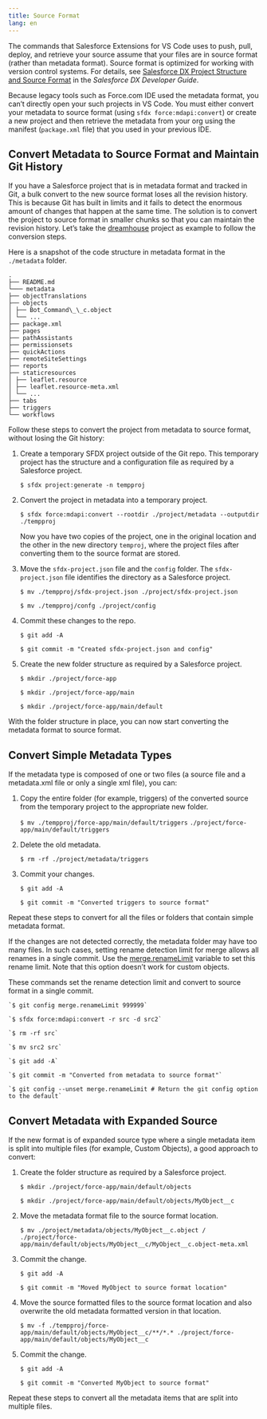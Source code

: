 ```yaml
---
title: Source Format
lang: en
---
```


The commands that Salesforce Extensions for VS Code uses to push, pull, deploy, and retrieve your source assume that your files are in source format (rather than metadata format). Source format is optimized for working with version control systems. For details, see [Salesforce DX Project Structure and Source Format](https://developer.salesforce.com/docs/atlas.en-us.sfdx_dev.meta/sfdx_dev/sfdx_dev_source_file_format.htm) in the _Salesforce DX Developer Guide_.

Because legacy tools such as Force.com IDE used the metadata format, you can’t directly open your such projects in VS Code. You must either convert your metadata to source format (using `sfdx force:mdapi:convert`) or create a new project and then retrieve the metadata from your org using the manifest (`package.xml` file) that you used in your previous IDE.

## Convert Metadata to Source Format and Maintain Git History

If you have a Salesforce project that is in metadata format and tracked in Git, a bulk convert to the new source format loses all the revision history. This is because Git has built in limits and it fails to detect the enormous amount of changes that happen at the same time. The solution is to convert the project to source format in smaller chunks so that you can maintain the revision history. Let’s take the [dreamhouse](https://github.com/dreamhouseapp/dreamhouse-sfdx) project as example to follow the conversion steps.

Here is a snapshot of the code structure in metadata format in the `./metadata` folder.

```text
.
├── README.md
└─── metadata
├── objectTranslations
├── objects
│ ├── Bot_Command\_\_c.object
│ └── ...
├── package.xml
├── pages
├── pathAssistants
├── permissionsets
├── quickActions
├── remoteSiteSettings
├── reports
├── staticresources
│ ├── leaflet.resource
│ ├── leaflet.resource-meta.xml
│ └── ...
├── tabs
├── triggers
└── workflows
```

Follow these steps to convert the project from metadata to source format, without losing the Git history:

1. Create a temporary SFDX project outside of the Git repo. This temporary project has the structure and a configuration file as required by a Salesforce project.

   `$ sfdx project:generate -n tempproj`

1. Convert the project in metadata into a temporary project.

   `$ sfdx force:mdapi:convert --rootdir ./project/metadata --outputdir ./tempproj`

   Now you have two copies of the project, one in the original location and the other in the new directory `temproj`, where the project files after converting them to the source format are stored.

1. Move the `sfdx-project.json` file and the `config` folder. The `sfdx-project.json` file identifies the directory as a Salesforce project.

   `$ mv ./tempproj/sfdx-project.json ./project/sfdx-project.json`

   `$ mv ./tempproj/confg ./project/config`

1. Commit these changes to the repo.

   `$ git add -A`

   `$ git commit -m "Created sfdx-project.json and config"`

1. Create the new folder structure as required by a Salesforce project.

   `$ mkdir ./project/force-app`

   `$ mkdir ./project/force-app/main`

   `$ mkdir ./project/force-app/main/default`

With the folder structure in place, you can now start converting the metadata format to source format.

## Convert Simple Metadata Types

If the metadata type is composed of one or two files (a source file and a metadata.xml file or only a single xml file), you can:

1. Copy the entire folder (for example, triggers) of the converted source from the temporary project to the appropriate new folder.

   `$ mv ./tempproj/force-app/main/default/triggers`
   `./project/force-app/main/default/triggers`

1. Delete the old metadata.

   `$ rm -rf ./project/metadata/triggers`

1. Commit your changes.

   `$ git add -A`

   `$ git commit -m "Converted triggers to source format"`

Repeat these steps to convert for all the files or folders that contain simple metadata format.

If the changes are not detected correctly, the metadata folder may have too many files. In such cases, setting rename detection limit for merge allows all renames in a single commit. Use the [merge.renameLimit](https://git-scm.com/docs/git-config/1.5.6.5#git-config-mergerenameLimit) variable to set this rename limit. Note that this option doesn’t work for custom objects.

These commands set the rename detection limit and convert to source format in a single commit.

```text
`$ git config merge.renameLimit 999999`

`$ sfdx force:mdapi:convert -r src -d src2`

`$ rm -rf src`

`$ mv src2 src`

`$ git add -A`

`$ git commit -m "Converted from metadata to source format"`

`$ git config --unset merge.renameLimit # Return the git config option to the default`
```

## Convert Metadata with Expanded Source

If the new format is of expanded source type where a single metadata item is split into multiple files (for example, Custom Objects), a good approach to convert:

1. Create the folder structure as required by a Salesforce project.

   `$ mkdir ./project/force-app/main/default/objects`

   `$ mkdir ./project/force-app/main/default/objects/MyObject__c`

1. Move the metadata format file to the source format location.

   `$ mv ./project/metadata/objects/MyObject__c.object /`
   `./project/force-app/main/default/objects/MyObject__c/MyObject__c.object-meta.xml`

1. Commit the change.

   `$ git add -A`

   `$ git commit -m "Moved MyObject to source format location"`

1. Move the source formatted files to the source format location and also overwrite the old metadata formatted version in that location.

   `$ mv -f ./tempproj/force-app/main/default/objects/MyObject__c/**/*.* ./project/force-app/main/default/objects/MyObject__c`

1. Commit the change.

   `$ git add -A`

   `$ git commit -m "Converted MyObject to source format"`

Repeat these steps to convert all the metadata items that are split into multiple files.
